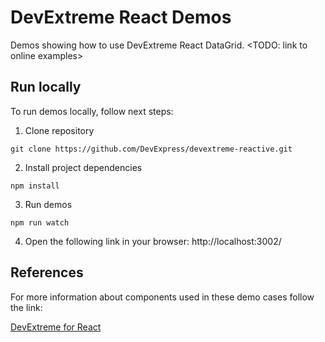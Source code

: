 # DevExtreme React Demos

Demos showing how to use DevExtreme React DataGrid. <TODO: link to online examples>

## Run locally

To run demos locally, follow next steps:

1. Clone repository

  `git clone https://github.com/DevExpress/devextreme-reactive.git`

2. Install project dependencies

  `npm install`

3. Run demos

  `npm run watch`

4. Open the following link in your browser: http://localhost:3002/

## References

For more information about components used in these demo cases follow the link:

[DevExtreme for React](../../README.md#devextreme-for-react)
